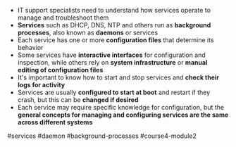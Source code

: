 -   IT support specialists need to understand how services operate to manage and troubleshoot them
-   **Services** such as DHCP, DNS, NTP and others run as **background processes**, also known as **daemons** or services
-   Each service has one or more **configuration files** that determine its behavior
-   Some services have **interactive interfaces** for configuration and inspection, while others rely on **system infrastructure** or **manual editing of configuration files**
-   It's important to know how to start and stop services and **check their logs for activity**
-   Services are usually **configured to start at boot** and restart if they crash, but this can be **changed if desired**
-   Each service may require specific knowledge for configuration, but the **general concepts for managing and configuring services are the same across different systems**

#services #daemon #background-processes #course4-module2 